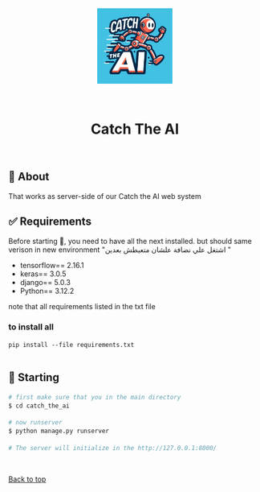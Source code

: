 <div align="center" id="top"> 
  <img src="media/logo.jpg" alt="Catch_the_ai" width='150' hieght='150'/>

  &#xa0;


</div>

<h1 align="center">Catch The AI</h1>

<br>

## :dart: About ##

That works as server-side of our Catch the AI web system


## :white_check_mark: Requirements ##

Before starting :checkered_flag:, you need to have all the next installed.
but should same verison in new environment "اشتغل علي نضافة علشان متعيطش بعدين "
- tensorflow== 2.16.1
- keras== 3.0.5
- django== 5.0.3
- Python== 3.12.2

note that all requirements listed in the txt file
### to install all 
``` 
pip install --file requirements.txt


```

## :checkered_flag: Starting ##

```bash
# first make sure that you in the main directory
$ cd catch_the_ai

# now runserver
$ python manage.py runserver

# The server will initialize in the http://127.0.0.1:8000/
```

&#xa0;

<a href="#top">Back to top</a>
